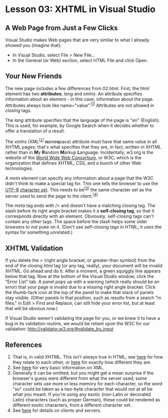 Lesson 03: XHTML in Visual Studio
=================================

A Web Page from Just a Few Clicks
---------------------------------

Visual Studio makes Web pages that are very similar to what I already showed you (imagine that):

* In Visual Studio, select File > New File...
* In the General (or Web) section, select HTML File and click Open.

Your New Friends
----------------

The new page includes a few differences from 02.html. First, the *html* element has two **attributes**, *lang* and *xmlns*. An attribute specifies information about an element - in this case, information about the page. Attributes always look like name="value".<sup>[[1](#references)]</sup> Attributes are not allowed in closing tags.

The *lang* attribute specifies that the language of the page is "en" (English). This is used, for example, by Google Search when it decides whether to offer a translation of a result.

The *xmlns* (XML<sup>[[2](#references)]</sup>&nbsp;**n**ame&#8203;**s**&#8203;pace) attribute must have that same value in all XHTML pages; that's what specifies that they are, in fact, written in XHTML rather than in **M**y **R**andom **M**arkup **L**anguage. Incidentally, w3.org is the website of the [World Wide Web Consortium](http://en.wikipedia.org/wiki/World_Wide_Web_Consortium), or W3C, which is the organization that defines XHTML, CSS, and a bunch of other Web technologies.

A *meta* element can specify any information about a page that the W3C didn't think to make a special tag for. This one tells the browser to use the [UTF-8](http://en.wikipedia.org/wiki/UTF-8) [character set](http://en.wikipedia.org/wiki/Character_encoding). This needs to be<sup>[[3](#references)]</sup> the same character set as the server used to send the page to the client.<sup>[[4](#references)]</sup>

The *meta* tag ends with /&gt; and doesn't have a matching closing tag. The slash before its right angle bracket makes it a **self-closing tag**, so that it corresponds directly with an element. Obviously, self-closing tags can't contain any other tags. The space before the slash helps some older browsers to not puke on it. (Don't use self-closing tags in HTML; it uses the syntax for something unrelated.)

XHTML Validation
----------------

If you delete the &gt; (right angle bracket, or greater-than symbol) from the end of the closing *html* tag (or any tag, really), your document will be invalid XHTML. Go ahead and do it. After a moment, a green squiggly line appears below that tag. Now at the bottom of the Visual Studio window, click the "Error List" tab. A panel pops up with a warning (which really should be an error) that your page is invalid due to a missing right angle bracket. Click the thumb-tack icon at the top of the panel to make that stack of panels stay visible. (Other panels in that position, such as results from a search "in files," in Edit > Find and Replace, can still hide your error list, but at least that will be obvious now.)

If Visual Studio weren't validating the page for you, or we knew it to have a bug in its validation routine, we would be reliant upon the W3C for our validation: http://validator.w3.org/#validate_by_input

References
----------

1. That is, in valid XHTML. This isn't always true in HTML; see [here](xhtml.md) for how they relate to each other, or [here](http://wiki.whatwg.org/wiki/HTML_vs._XHTML) for exactly how different they are.
2. See [here](xhtml.md) for very basic information on XML.
3. Generally it can be omitted, but you might get a mean surprise if the browser's guess were different from what the server used; some character sets use more or less memory for each character, so the word "so" could be taken as a two-byte character that would not at all be what you meant. If you're using any exotic (non-Latin or decorated Latin) characters (such as proper German), these could be rendered as different exotic characters, from a different character set.
4. See [here](client-server.md) for details on clients and servers.